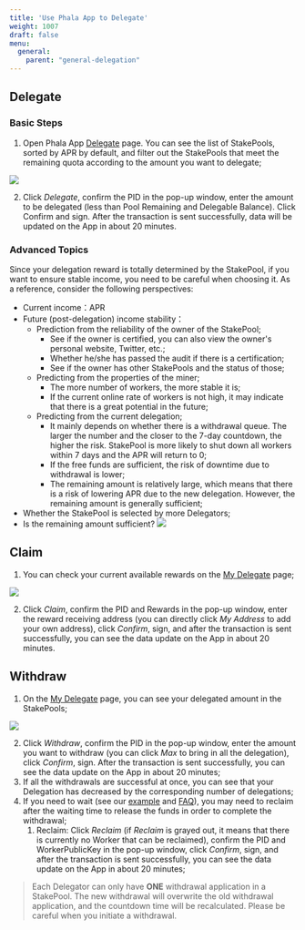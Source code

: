 ```yaml
---
title: 'Use Phala App to Delegate'
weight: 1007
draft: false
menu:
  general:
    parent: "general-delegation"
---
```


## Delegate

### Basic Steps

1. Open Phala App [Delegate](https://app.phala.network/delegate/) page. You can see the list of StakePools, sorted by APR by default, and filter out the StakePools that meet the remaining quota according to the amount you want to delegate;

![](/images/general/app-list.png)

2. Click *Delegate*, confirm the PID in the pop-up window, enter the amount to be delegated (less than Pool Remaining and Delegable Balance). Click Confirm and sign. After the transaction is sent successfully, data will be updated on the App in about 20 minutes.

### Advanced Topics

Since your delegation reward is totally determined by the StakePool, if you want to ensure stable income, you need to be careful when choosing it. As a reference, consider the following perspectives:

- Current income：APR
- Future (post-delegation) income stability：
  - Prediction from the reliability of the owner of the StakePool;
    - See if the owner is certified, you can also view the owner's personal website, Twitter, etc.;
    - Whether he/she has passed the audit if there is a certification;
    - See if the owner has other StakePools and the status of those;
  - Predicting from the properties of the miner;
    - The more number of workers, the more stable it is;
    - If the current online rate of workers is not high, it may indicate that there is a great potential in the future;
  - Predicting from the current delegation;
    - It mainly depends on whether there is a withdrawal queue. The larger the number and the closer to the 7-day countdown, the higher the risk. StakePool is more likely to shut down all workers within 7 days and the APR will return to 0;
    - If the free funds are sufficient, the risk of downtime due to withdrawal is lower;
    - The remaining amount is relatively large, which means that there is a risk of lowering APR due to the new delegation. However, the remaining amount is generally sufficient;
- Whether the StakePool is selected by more Delegators;
- Is the remaining amount sufficient?
  ![](/images/general/app-stakepool.png)

## Claim

1. You can check your current available rewards on the [My Delegate](https://app.phala.network/delegate/my-delegate) page;

![](/images/general/app-my-delegate.png)

2. Click *Claim*, confirm the PID and Rewards in the pop-up window, enter the reward receiving address (you can directly click *My Address* to add your own address), click *Confirm*, sign, and after the transaction is sent successfully, you can see the data update on the App in about 20 minutes.

## Withdraw

1. On the [My Delegate](https://app.phala.network/delegate/my-delegate) page, you can see your delegated amount in the StakePools;

![](/images/general/app-withdraw.png)

2. Click *Withdraw*, confirm the PID in the pop-up window, enter the amount you want to withdraw (you can click *Max* to bring in all the delegation), click *Confirm*, sign. After the transaction is sent successfully, you can see the data update on the App in about 20 minutes;
3. If all the withdrawals are successful at once, you can see that your Delegation has decreased by the corresponding number of delegations;
4. If you need to wait (see our [example](/en-us/general/applications/delegation-example/#example-2-reward-withdraw-timetable) and [FAQ](/en-us/general/applications/stakepool/#7-can-the-funds-delegated-to-the-stakepool-be-withdrawn-immediately)), you may need to reclaim after the waiting time to release the funds in order to complete the withdrawal;
    1. Reclaim: Click *Reclaim* (if *Reclaim* is grayed out, it means that there is currently no Worker that can be reclaimed), confirm the PID and WorkerPublicKey in the pop-up window, click *Confirm*, sign, and after the transaction is sent successfully, you can see the data update on the App in about 20 minutes;

> Each Delegator can only have **ONE** withdrawal application in a StakePool. The new withdrawal will overwrite the old withdrawal application, and the countdown time will be recalculated. Please be careful when you initiate a withdrawal.
